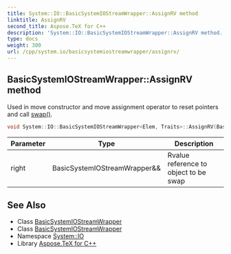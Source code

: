 ```yaml
---
title: System::IO::BasicSystemIOStreamWrapper::AssignRV method
linktitle: AssignRV
second_title: Aspose.TeX for C++
description: 'System::IO::BasicSystemIOStreamWrapper::AssignRV method. Used in move constructor and move assignment operator to reset pointers and call swap() in C++.'
type: docs
weight: 300
url: /cpp/system.io/basicsystemiostreamwrapper/assignrv/
---
```

## BasicSystemIOStreamWrapper::AssignRV method


Used in move constructor and move assignment operator to reset pointers and call [swap()](../swap/).

```cpp
void System::IO::BasicSystemIOStreamWrapper<Elem, Traits>::AssignRV(BasicSystemIOStreamWrapper &&right)
```


| Parameter | Type | Description |
| --- | --- | --- |
| right | BasicSystemIOStreamWrapper\&& | Rvalue reference to object to be swap |

## See Also

* Class [BasicSystemIOStreamWrapper](../)
* Class [BasicSystemIOStreamWrapper](../)
* Namespace [System::IO](../../)
* Library [Aspose.TeX for C++](../../../)
